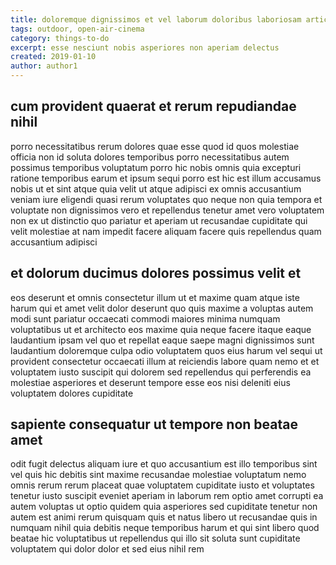 ```yaml
---
title: doloremque dignissimos et vel laborum doloribus laboriosam article 3402
tags: outdoor, open-air-cinema
category: things-to-do
excerpt: esse nesciunt nobis asperiores non aperiam delectus
created: 2019-01-10
author: author1
---
```


## cum provident quaerat et rerum repudiandae nihil

porro necessitatibus rerum dolores quae esse quod id quos molestiae officia non id soluta dolores temporibus porro necessitatibus autem possimus temporibus voluptatum porro hic nobis omnis quia excepturi ratione temporibus earum et ipsum sequi porro est hic est illum accusamus nobis ut et sint atque quia velit ut atque adipisci ex omnis accusantium veniam iure eligendi quasi rerum voluptates quo neque non quia tempora et voluptate non dignissimos vero et repellendus tenetur amet vero voluptatem non ex ut distinctio quo pariatur et aperiam ut recusandae cupiditate qui velit molestiae at nam impedit facere aliquam facere quis repellendus quam accusantium adipisci

## et dolorum ducimus dolores possimus velit et

eos deserunt et omnis consectetur illum ut et maxime quam atque iste harum qui et amet velit dolor deserunt quo quis maxime a voluptas autem modi sunt pariatur occaecati commodi maiores minima numquam voluptatibus ut et architecto eos maxime quia neque facere itaque eaque laudantium ipsam vel quo et repellat eaque saepe magni dignissimos sunt laudantium doloremque culpa odio voluptatem quos eius harum vel sequi ut provident consectetur occaecati illum at reiciendis labore quam nemo et et voluptatem iusto suscipit qui dolorem sed repellendus qui perferendis ea molestiae asperiores et deserunt tempore esse eos nisi deleniti eius voluptatem dolores cupiditate

## sapiente consequatur ut tempore non beatae amet

odit fugit delectus aliquam iure et quo accusantium est illo temporibus sint vel quis hic debitis sint maxime recusandae molestiae voluptatum nemo omnis rerum rerum placeat quae voluptatem cupiditate iusto et voluptates tenetur iusto suscipit eveniet aperiam in laborum rem optio amet corrupti ea autem voluptas ut optio quidem quia asperiores sed cupiditate tenetur non autem est animi rerum quisquam quis et natus libero ut recusandae quis in numquam nihil quia debitis neque temporibus harum et qui sint libero quod beatae hic voluptatibus ut repellendus qui illo sit soluta sunt cupiditate voluptatem qui dolor dolor et sed eius nihil rem
